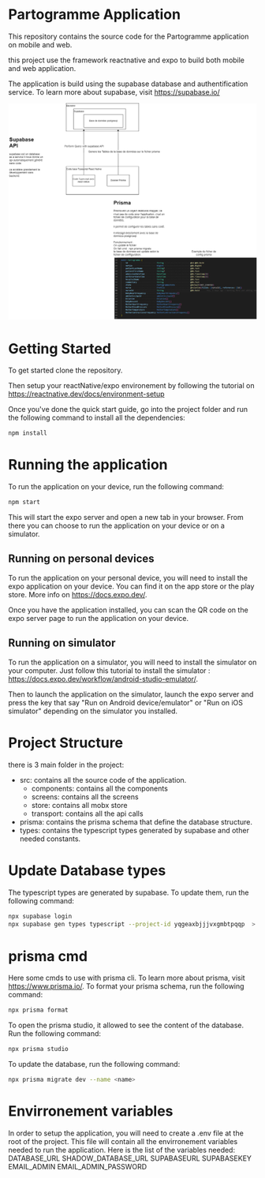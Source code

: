 # Partogramme Application
This repository contains the source code for the Partogramme application on mobile and web.

this project use the framework reactnative and expo to build both mobile and web application.

The application is build using the supabase database and authentification service.
To learn more about supabase, visit https://supabase.io/

<img src="assets\global_functional_schema.png" alt= “” width="1000">

# Getting Started
To get started clone the repository.

Then setup your reactNative/expo environement by following the tutorial on https://reactnative.dev/docs/environment-setup

Once you've done the quick start guide, go into the project folder and run the following command to install all the dependencies:
```bash
npm install
```
# Running the application
To run the application on your device, run the following command:
```bash
npm start
```
This will start the expo server and open a new tab in your browser. From there you can choose to run the application on your device or on a simulator.
## Running on personal devices
To run the application on your personal device, you will need to install the expo application on your device. You can find it on the app store or the play store.
More info on https://docs.expo.dev/.

Once you have the application installed, you can scan the QR code on the expo server page to run the application on your device.

## Running on simulator
To run the application on a simulator, you will need to install the simulator on your computer. 
Just follow this tutorial to install the simulator : https://docs.expo.dev/workflow/android-studio-emulator/.

Then to launch the application on the simulator, launch the expo server and press the key that say "Run on Android device/emulator" or "Run on iOS simulator" depending on the simulator you installed.

# Project Structure
there is 3 main folder in the project:
- src: contains all the source code of the application.
  - components: contains all the components
  - screens: contains all the screens
  - store: contains all mobx store
  - transport: contains all the api calls
- prisma: contains the prisma schema that define the database structure.
- types: contains the typescript types generated by supabase and other needed constants.

# Update Database types
The typescript types are generated by supabase. To update them, run the following command:
```bash
npx supabase login
npx supabase gen types typescript --project-id yqgeaxbjjjvxgmbtpqqp  > types/supabase.ts
```
# prisma cmd 
Here some cmds to use with prisma cli.
To learn more about prisma, visit https://www.prisma.io/.
To format  your prisma schema, run the following command:
```bash
npx prisma format
```

To open the prisma studio, it allowed to see the content of the database.
Run the following command:
```bash
npx prisma studio 
```

To update the database, run the following command:
```bash
npx prisma migrate dev --name <name>
```

# Envirronement variables
In order to setup the application, you will need to create a .env file at the root of the project.
This file will contain all the envirronement variables needed to run the application.
Here is the list of the variables needed:
DATABASE_URL
SHADOW_DATABASE_URL
SUPABASEURL
SUPABASEKEY
EMAIL_ADMIN
EMAIL_ADMIN_PASSWORD
